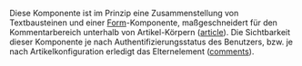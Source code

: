 Diese Komponente ist im Prinzip eine Zusammenstellung von Textbausteinen und einer [Form](#form)-Komponente, maßgeschneidert für den Kommentarbereich unterhalb von Artikel-Körpern ([article](#article)). Die Sichtbarkeit dieser Komponente je nach Authentifizierungsstatus des Benutzers, bzw. je nach Artikelkonfiguration erledigt das Elternelement ([comments](#comments)). 